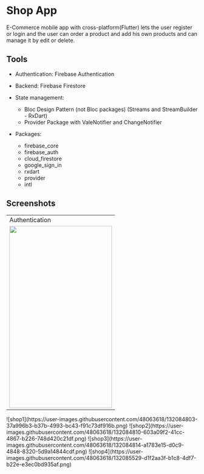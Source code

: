 # Shop App
E-Commerce mobile app with cross-platform(Flutter) lets the user register or login and the user can order a product and add his own products and can manage it by edit or delete.   

## Tools
- Authentication: Firebase Authentication
- Backend: Firebase Firestore
- State management: 
   - Bloc Design Pattern (not Bloc packages) (Streams and StreamBuilder - RxDart)
   - Provider Package with ValeNotifier and ChangeNotifier
 
- Packages:
   - firebase_core
   - firebase_auth
   - cloud_firestore
   - google_sign_in
   - rxdart
   - provider
   - intl
   
 ## Screenshots

<table>
  <tr>
    <td>Authentication</td>
  </tr>
  <tr>
    <td><img src="![shop1](https://user-images.githubusercontent.com/48063618/132084803-37a996b3-b37b-4993-bc43-f91c73df916b.png)" width=270 height=480></td>
  </tr>
 </table>
           ![shop1](https://user-images.githubusercontent.com/48063618/132084803-37a996b3-b37b-4993-bc43-f91c73df916b.png)  ![shop2](https://user-images.githubusercontent.com/48063618/132084810-603a09f2-41cc-4867-b226-748d420c21df.png) ![shop3](https://user-images.githubusercontent.com/48063618/132084814-a1783e15-d0c9-4848-8320-5d9a14844cdf.png)    ![shop4](https://user-images.githubusercontent.com/48063618/132085529-d1f2aa3f-b1c8-4df7-b22e-e3ec0bd935af.png)


